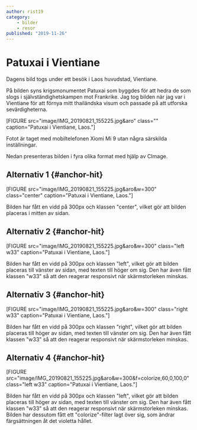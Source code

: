 ```yaml
---
author: rist19
category:
    - bilder
    - resor
published: "2019-11-26"
---
```

Patuxai i Vientiane
==================================

Dagens bild togs under ett besök i Laos huvudstad, Vientiane.

<!--more-->

På bilden syns krigsmonumentet Patuxai som byggdes för att hedra de som slogs i självständighetskampen mot Frankrike. Jag tog bilden när jag var i Vientiane för att förnya mitt thailändska visum och passade på att utforska sevärdigheterna.

[FIGURE src="image/IMG_20190821_155225.jpg&aro" class="" caption="Patuxai i Vientiane, Laos."]

Fotot är taget med mobiltelefonen Xiomi Mi 9 utan några särskilda inställningar.

Nedan presenteras bilden i fyra olika format med hjälp av CImage.

Alternativ 1 {#anchor-hit}
-----------------------------------
<div class="alternative">
[FIGURE src="image/IMG_20190821_155225.jpg&aro&w=300" class="center" caption="Patuxai i Vientiane, Laos."]

Bilden har fått en vidd på 300px och klassen "center", vilket gör att bilden placeras i mitten av sidan.
</div>

Alternativ 2 {#anchor-hit}
-----------------------------------
<div class="alternative">
[FIGURE src="image/IMG_20190821_155225.jpg&aro&w=300" class="left w33" caption="Patuxai i Vientiane, Laos."]

Bilden har fått en vidd på 300px och klassen "left", vilket gör att bilden placeras till vänster av sidan, med texten till höger om sig. Den har även fått klassen "w33" så att den reagerar responsivt när skärmstorleken minskas.
</div>

Alternativ 3 {#anchor-hit}
-----------------------------------
<div class="alternative">
[FIGURE src="image/IMG_20190821_155225.jpg&aro&w=300" class="right w33" caption="Patuxai i Vientiane, Laos."]

Bilden har fått en vidd på 300px och klassen "right", vilket gör att bilden placeras till höger av sidan, med texten till vänster om sig. Den har även fått klassen "w33" så att den reagerar responsivt när skärmstorleken minskas.
</div>

Alternativ 4 {#anchor-hit}
-----------------------------------
<div class="alternative">
[FIGURE src="image/IMG_20190821_155225.jpg&aro&w=300&f=colorize,60,0,100,0" class="left w33" caption="Patuxai i Vientiane, Laos."]

Bilden har fått en vidd på 300px och klassen "left", vilket gör att bilden placeras till höger av sidan, med texten till vänster om sig. Den har även fått klassen "w33" så att den reagerar responsivt när skärmstorleken minskas. Bilden har dessutom fått ett "colorize"-filter lagt över sig, som ändrar färgsättningen åt det violetta hållet.
</div>
